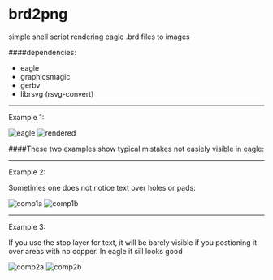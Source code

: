 brd2png
=======

simple shell script rendering eagle .brd files to images

####dependencies:


* eagle
* graphicsmagic
* gerbv
* librsvg (rsvg-convert)

- - - 

Example 1:

![eagle](https://raw.github.com//sebseb7/brd2png/raw/master/sample/eagle.png)
![rendered](https://raw.github.com//sebseb7/brd2png/raw/master/sample/rendered.png)

####These two examples show typical mistakes not easiely visible in eagle: 

- - -

Example 2:

Sometimes one does not notice text over holes or pads:

![comp1a](https://raw.github.com//sebseb7/brd2png/raw/master/sample/comp1a.png)
![comp1b](https://raw.github.com//sebseb7/brd2png/raw/master/sample/comp1b.png)

- - - 

Example 3:

If you use the stop layer for text, it will be barely visible if you postioning it over areas with no copper. In eagle it sill looks good

![comp2a](https://raw.github.com//sebseb7/brd2png/raw/master/sample/comp2a.png)
![comp2b](https://raw.github.com//sebseb7/brd2png/raw/master/sample/comp2b.png)


